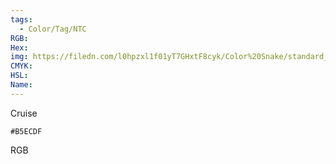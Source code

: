 ```yaml
---
tags:
  - Color/Tag/NTC
RGB:
Hex:
img: https://filedn.com/l0hpzxl1f01yT7GHxtF8cyk/Color%20Snake/standard_csv_to_svg/B5ECDF.svg
CMYK:
HSL:
Name:
---
```

Cruise
```palette
#B5ECDF
```
RGB
